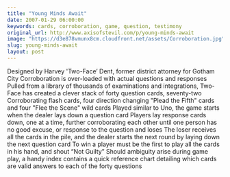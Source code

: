 ```yaml
---
title: "Young Minds Await"
date: 2007-01-29 06:00:00
keywords: cards, corroboration, game, question, testimony
original_url: http://www.axisofstevil.com/p/young-minds-await
image: "https://d3e878vmunx8cm.cloudfront.net/assets/Corroboration.jpg"
slug: young-minds-await
layout: post
---
```


Designed by Harvey &#039;Two-Face’ Dent, former district attorney for Gotham City Corroboration is over-loaded with actual questions and responses Pulled from a library of thousands of examinations and integrations, Two-Face has created a clever stack of forty question cards, seventy-two Corroborating flash cards, four direction changing &quot;Plead the Fifth&quot; cards and four &quot;Flee the Scene&quot; wild cards Played similar to Uno, the game starts when the dealer lays down a question card Players lay response cards down, one at a time, further corroborating each other until one person has no good excuse, or response to the question and loses The loser receives all the cards in the pile, and the dealer starts the next round by laying down the next question card To win a player must be the first to play all the cards in his hand, and shout “Not Guilty” Should ambiguity arise during game play, a handy index contains a quick reference chart detailing which cards are valid answers to each of the forty questions


